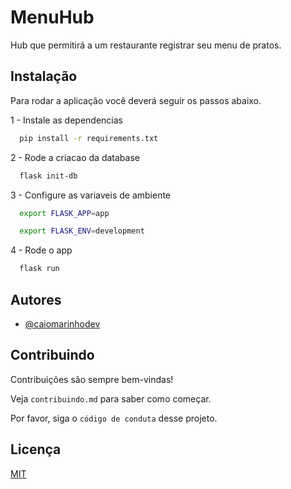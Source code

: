 
# MenuHub

Hub que permitirá a um restaurante registrar seu menu de pratos.
## Instalação

Para rodar a aplicação você deverá seguir os passos abaixo.

1 - Instale as dependencias

```bash
  pip install -r requirements.txt
```

2 - Rode a criacao da database

```bash
  flask init-db
```

3 - Configure as variaveis de ambiente

```bash
  export FLASK_APP=app
```
```bash
  export FLASK_ENV=development
```

4 - Rode o app
```bash
  flask run
```
## Autores

- [@caiomarinhodev](https://www.github.com/caiomarinhodev)


## Contribuindo

Contribuições são sempre bem-vindas!

Veja `contribuindo.md` para saber como começar.

Por favor, siga o `código de conduta` desse projeto.


## Licença

[MIT](https://choosealicense.com/licenses/mit/)

